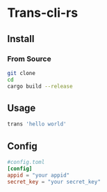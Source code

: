 # Trans-cli-rs

## Install
### From Source
```sh
git clone
cd
cargo build --release
```

## Usage
```sh
trans 'hello world'
```

## Config
```toml
#config.toml
[config]
appid = "your appid"
secret_key = "your secret_key"
```
